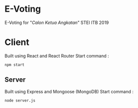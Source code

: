 # E-Voting

E-Voting for "*Calon Ketua Angkatan*" STEI ITB 2019

# Client

Built using React and React Router
Start command :

    npm start

## Server

Built using Express and Mongoose (MongoDB)
Start command :

    node server.js